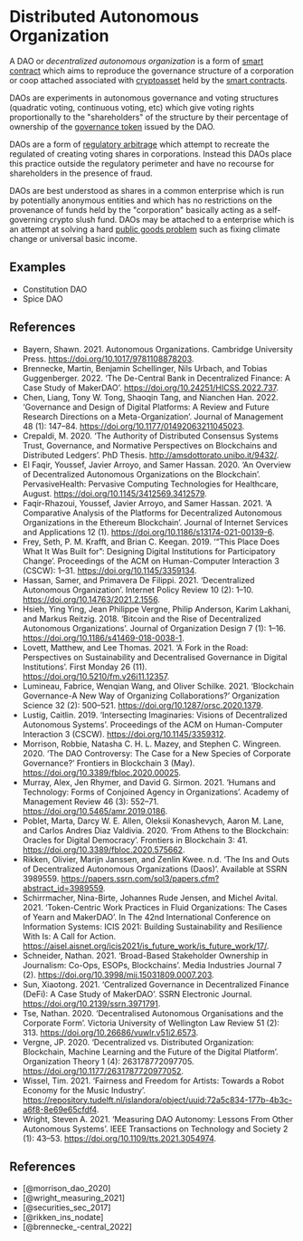 # Distributed Autonomous Organization
A DAO or *decentralized autonomous organization* is a form of [smart contract](smart-contracts.md) which aims to reproduce the governance structure of a corporation or coop attached associated with [cryptoasset](cryptoasset.md) held by the [smart contracts](smart-contracts.md).

DAOs are experiments in autonomous governance and voting structures (quadratic voting, continuous voting, etc) which give voting rights proportionally to the "shareholders" of the structure by their percentage of ownership of the [governance token](governance-token.md) issued by the DAO.

DAOs are a form of [regulatory arbitrage](regulatory-arbitrage.md) which attempt to recreate the regulated of creating voting shares in corporations. Instead this DAOs place this practice outside the regulatory perimeter and have no recourse for shareholders in the presence of fraud. 

DAOs are best understood as shares in a common enterprise which is run by potentially anonymous entities and which has no restrictions on the provenance of funds held by the "corporation" basically acting as a self-governing crypto slush fund. DAOs may be attached to a enterprise which is an attempt at solving a hard [public goods problem](public-goods-problem.md) such as fixing climate change or universal basic income.

## Examples

* Constitution DAO
* Spice DAO

## References

* Bayern, Shawn. 2021. Autonomous Organizations. Cambridge University Press. https://doi.org/10.1017/9781108878203.
* Brennecke, Martin, Benjamin Schellinger, Nils Urbach, and Tobias Guggenberger. 2022. ‘The De-Central Bank in Decentralized Finance: A Case Study of MakerDAO’. https://doi.org/10.24251/HICSS.2022.737.
* Chen, Liang, Tony W. Tong, Shaoqin Tang, and Nianchen Han. 2022. ‘Governance and Design of Digital Platforms: A Review and Future Research Directions on a Meta-Organization’. Journal of Management 48 (1): 147–84. https://doi.org/10.1177/01492063211045023.
* Crepaldi, M. 2020. ‘The Authority of Distributed Consensus Systems Trust, Governance, and Normative Perspectives on Blockchains and Distributed Ledgers’. PhD Thesis. http://amsdottorato.unibo.it/9432/.
* El Faqir, Youssef, Javier Arroyo, and Samer Hassan. 2020. ‘An Overview of Decentralized Autonomous Organizations on the Blockchain’. PervasiveHealth: Pervasive Computing Technologies for Healthcare, August. https://doi.org/10.1145/3412569.3412579.
* Faqir-Rhazoui, Youssef, Javier Arroyo, and Samer Hassan. 2021. ‘A Comparative Analysis of the Platforms for Decentralized Autonomous Organizations in the Ethereum Blockchain’. Journal of Internet Services and Applications 12 (1). https://doi.org/10.1186/s13174-021-00139-6.
* Frey, Seth, P. M. Krafft, and Brian C. Keegan. 2019. ‘“This Place Does What It Was Built for”: Designing Digital Institutions for Participatory Change’. Proceedings of the ACM on Human-Computer Interaction 3 (CSCW): 1–31. https://doi.org/10.1145/3359134.
* Hassan, Samer, and Primavera De Filippi. 2021. ‘Decentralized Autonomous Organization’. Internet Policy Review 10 (2): 1–10. https://doi.org/10.14763/2021.2.1556.
* Hsieh, Ying Ying, Jean Philippe Vergne, Philip Anderson, Karim Lakhani, and Markus Reitzig. 2018. ‘Bitcoin and the Rise of Decentralized Autonomous Organizations’. Journal of Organization Design 7 (1): 1–16. https://doi.org/10.1186/s41469-018-0038-1.
* Lovett, Matthew, and Lee Thomas. 2021. ‘A Fork in the Road: Perspectives on Sustainability and Decentralised Governance in Digital Institutions’. First Monday 26 (11). https://doi.org/10.5210/fm.v26i11.12357.
* Lumineau, Fabrice, Wenqian Wang, and Oliver Schilke. 2021. ‘Blockchain Governance-A New Way of Organizing Collaborations?’ Organization Science 32 (2): 500–521. https://doi.org/10.1287/orsc.2020.1379.
* Lustig, Caitlin. 2019. ‘Intersecting Imaginaries: Visions of Decentralized Autonomous Systems’. Proceedings of the ACM on Human-Computer Interaction 3 (CSCW). https://doi.org/10.1145/3359312.
* Morrison, Robbie, Natasha C. H. L. Mazey, and Stephen C. Wingreen. 2020. ‘The DAO Controversy: The Case for a New Species of Corporate Governance?’ Frontiers in Blockchain 3 (May). https://doi.org/10.3389/fbloc.2020.00025.
* Murray, Alex, Jen Rhymer, and David G. Sirmon. 2021. ‘Humans and Technology: Forms of Conjoined Agency in Organizations’. Academy of Management Review 46 (3): 552–71. https://doi.org/10.5465/amr.2019.0186.
* Poblet, Marta, Darcy W. E. Allen, Oleksii Konashevych, Aaron M. Lane, and Carlos Andres Diaz Valdivia. 2020. ‘From Athens to the Blockchain: Oracles for Digital Democracy’. Frontiers in Blockchain 3: 41. https://doi.org/10.3389/fbloc.2020.575662.
* Rikken, Olivier, Marijn Janssen, and Zenlin Kwee. n.d. ‘The Ins and Outs of Decentralized Autonomous Organizations (Daos)’. Available at SSRN 3989559. https://papers.ssrn.com/sol3/papers.cfm?abstract_id=3989559.
* Schirrmacher, Nina-Birte, Johannes Rude Jensen, and Michel Avital. 2021. ‘Token-Centric Work Practices in Fluid Organizations: The Cases of Yearn and MakerDAO’. In The 42nd International Conference on Information Systems: ICIS 2021: Building Sustainability and Resilience With Is: A Call for Action. https://aisel.aisnet.org/icis2021/is_future_work/is_future_work/17/.
* Schneider, Nathan. 2021. ‘Broad-Based Stakeholder Ownership in Journalism: Co-Ops, ESOPs, Blockchains’. Media Industries Journal 7 (2). https://doi.org/10.3998/mij.15031809.0007.203.
* Sun, Xiaotong. 2021. ‘Centralized Governance in Decentralized Finance (DeFi): A Case Study of MakerDAO’. SSRN Electronic Journal. https://doi.org/10.2139/ssrn.3971791.
* Tse, Nathan. 2020. ‘Decentralised Autonomous Organisations and the Corporate Form’. Victoria University of Wellington Law Review 51 (2): 313. https://doi.org/10.26686/vuwlr.v51i2.6573.
* Vergne, JP. 2020. ‘Decentralized vs. Distributed Organization: Blockchain, Machine Learning and the Future of the Digital Platform’. Organization Theory 1 (4): 263178772097705. https://doi.org/10.1177/2631787720977052.
* Wissel, Tim. 2021. ‘Fairness and Freedom for Artists: Towards a Robot Economy for the Music Industry’. https://repository.tudelft.nl/islandora/object/uuid:72a5c834-177b-4b3c-a6f8-8e69e65cfdf4.
* Wright, Steven A. 2021. ‘Measuring DAO Autonomy: Lessons From Other Autonomous Systems’. IEEE Transactions on Technology and Society 2 (1): 43–53. https://doi.org/10.1109/tts.2021.3054974.


## References

* [@morrison_dao_2020]
* [@wright_measuring_2021]
* [@securities_sec_2017]
* [@rikken_ins_nodate]
* [@brennecke_-central_2022]
